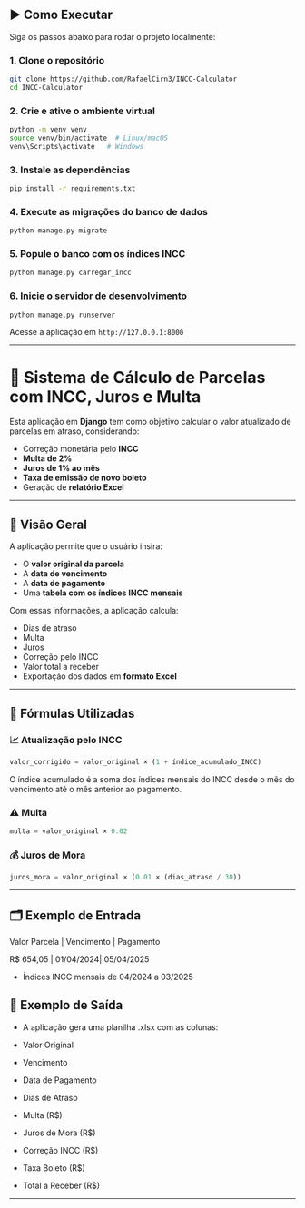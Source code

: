 
## ▶️ Como Executar

Siga os passos abaixo para rodar o projeto localmente:

### 1. Clone o repositório

```bash
git clone https://github.com/RafaelCirn3/INCC-Calculator
cd INCC-Calculator
```

### 2. Crie e ative o ambiente virtual

```bash
python -m venv venv
source venv/bin/activate  # Linux/macOS
venv\Scripts\activate   # Windows
```

### 3. Instale as dependências

```bash
pip install -r requirements.txt
```

### 4. Execute as migrações do banco de dados

```bash
python manage.py migrate
```

### 5. Popule o banco com os índices INCC

```bash
python manage.py carregar_incc
```

### 6. Inicie o servidor de desenvolvimento

```bash
python manage.py runserver
```

Acesse a aplicação em `http://127.0.0.1:8000`


---
# 🧮 Sistema de Cálculo de Parcelas com INCC, Juros e Multa

Esta aplicação em **Django** tem como objetivo calcular o valor atualizado de parcelas em atraso, considerando:

- Correção monetária pelo **INCC**
- **Multa de 2%**
- **Juros de 1% ao mês**
- **Taxa de emissão de novo boleto**
- Geração de **relatório Excel**

---

## 📌 Visão Geral

A aplicação permite que o usuário insira:
- O **valor original da parcela**
- A **data de vencimento**
- A **data de pagamento**
- Uma **tabela com os índices INCC mensais**

Com essas informações, a aplicação calcula:
- Dias de atraso
- Multa
- Juros
- Correção pelo INCC
- Valor total a receber
- Exportação dos dados em **formato Excel**

---

## 🧾 Fórmulas Utilizadas

### 📈 Atualização pelo INCC
```python
valor_corrigido = valor_original × (1 + índice_acumulado_INCC)
```

O índice acumulado é a soma dos índices mensais do INCC desde o mês do vencimento até o mês anterior ao pagamento.

### ⚠️ Multa
```python
multa = valor_original × 0.02
```

### 💰 Juros de Mora
```python
juros_mora = valor_original × (0.01 × (dias_atraso / 30))
```

---

## 🗂️ Exemplo de Entrada

Valor Parcela |	Vencimento	| Pagamento 

R$ 654,05 |	01/04/2024| 05/04/2025

- Índices INCC mensais de 04/2024 a 03/2025

## 🧾 Exemplo de Saída
- A aplicação gera uma planilha .xlsx com as colunas:

- Valor Original
- Vencimento
- Data de Pagamento
- Dias de Atraso
- Multa (R$)
- Juros de Mora (R$)
- Correção INCC (R$)
- Taxa Boleto (R$)
- Total a Receber (R$)

---
